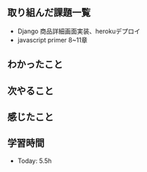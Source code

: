## 取り組んだ課題一覧
- Django 商品詳細画面実装、herokuデプロイ
- javascript primer 8~11章
## わかったこと

## 次やること
## 感じたこと
## 学習時間
- Today: 5.5h